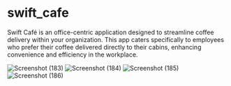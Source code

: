# swift_cafe
Swift Café is an office-centric application designed to streamline coffee delivery within your organization. 
This app caters specifically to employees who prefer their coffee delivered directly to their cabins, enhancing convenience and efficiency in the workplace.

![Screenshot (183)](https://github.com/user-attachments/assets/c49cd949-d255-4410-8569-f7dda00151a4)
![Screenshot (184)](https://github.com/user-attachments/assets/99ed2b82-ee79-40e5-b9a2-761e085c720d)
![Screenshot (185)](https://github.com/user-attachments/assets/aa19d408-9fa8-4bff-859a-cb4e18334d9b)
![Screenshot (186)](https://github.com/user-attachments/assets/5b7bd11e-3ca5-409c-a746-dd7e3dde7704)
